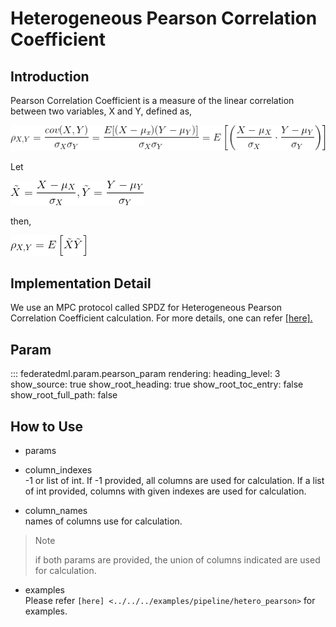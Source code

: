 # Heterogeneous Pearson Correlation Coefficient

## Introduction

Pearson Correlation Coefficient is a measure of the linear correlation
between two variables, X and Y, defined as,

![](../../images/pearson.png)

Let

![](../../images/standard.png)

then,

![](../../images/rewrited.png)

## Implementation Detail

We use an MPC protocol called SPDZ for Heterogeneous Pearson Correlation
Coefficient calculation. For more details, one can refer
[\[here\].](secureprotol.md)

## Param

::: federatedml.param.pearson_param
    rendering:
      heading_level: 3
      show_source: true
      show_root_heading: true
      show_root_toc_entry: false
      show_root_full_path: false

## How to Use

  - params

  - column\_indexes  
    \-1 or list of int. If -1 provided, all columns are used for
    calculation. If a list of int provided, columns with given indexes
    are used for calculation.

  - column\_names  
    names of columns use for calculation.

> 
> 
> <div class="note">
> 
> <div class="admonition-title">
> 
> Note
> 
> </div>
> 
> if both params are provided, the union of columns indicated are used
> for calculation.
> 
> </div>

  - examples  
    Please refer `[here] <../../../examples/pipeline/hetero_pearson>`
    for examples.
